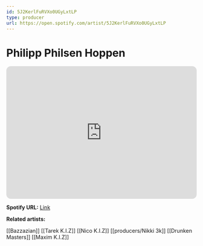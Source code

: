 ```yaml
---
id: 5J2KerlFuRVXo0UGyLxtLP
type: producer
url: https://open.spotify.com/artist/5J2KerlFuRVXo0UGyLxtLP
---
```

# Philipp Philsen Hoppen

<iframe style="border-radius:12px" src="https://open.spotify.com/embed/artist/5J2KerlFuRVXo0UGyLxtLP" width="100%" height="352" frameBorder="0" allowfullscreen="" allow="autoplay; clipboard-write; encrypted-media; fullscreen; picture-in-picture" loading="lazy"></iframe>

**Spotify URL:** [Link](https://open.spotify.com/artist/5J2KerlFuRVXo0UGyLxtLP)

**Related artists:**

[[Bazzazian]]
[[Tarek K.I.Z]]
[[Nico K.I.Z]]
[[producers/Nikki 3k]]
[[Drunken Masters]]
[[Maxim K.I.Z]]
